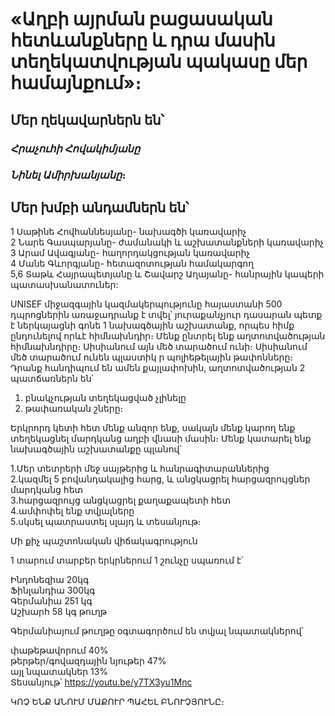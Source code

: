 # «Աղբի այրման բացասական հետևանքները և դրա մասին տեղեկատվության պակասը մեր համայնքում»։
## Մեր ղեկավարներն են՝         
### ***Հրաչուհի Հովակիմյանը***
### ***Նինել Ամիրխանյանը***։
## Մեր խմբի անդամներն են՝
1 Սաթինե Հովհաննեսյանը- նախագծի կառավարիչ<br/>
2 Նարե Գասպարյանը- ժամանակի և աշխատանքների կառավարիչ<br/>
3 Արամ Ավագյանը- հաղորդակցության կառավարիչ<br/>
4 Մանե Գևորգյանը- հետազոտության համակարգող<br/>
5,6 Տաթև Հայրապետյանը և Շավարշ Աղայանը- հանրային կապերի պատասխանատուներ:<br/>



UNISEF միջազգային կազմակերպությունը հայաստանի 500 դպրոցներին առաջադրանք է տվել՝ յուրաքանչյուր դասարան պետք է ներկայացնի գոնե 1 նախագծային աշխատանք, որպես հիմք ընդունելով որևէ հիմնախնդիր։ Մենք ընտրել ենք աղտոտվածության հիմնախնդիրը։ Սիսիանում այն մեծ տարածում ունի։
Սիսիանում մեծ տարածում ունեն պլաստիկ ր պոլիեթելային թափոնները։ Դրանք հանդիպում են ամեն քայլափոխին, աղտոտվածության 2 պատճառներն են՝


1. բնակչության տեղեկացված չլինելը<br/>
2. թափառական շները։<br/>


Երկրորդ կետի հետ մենք անզոր ենք, սակայն մենք կարող ենք տեղեկացնել մարդկանց աղբի վնասի մասին։ Մենք կատարել ենք նախագծային աշխատանքը պլանով՝

1․Մեր տետրերի մեջ սայթերից և հանրագիտարաններից<br/>
2․կազմել 5 բովանդակալից հարց, և անցկացրել հարցազրույցներ մարդկանց հետ<br/>
3․հարցազրույց անցկացրել քաղաքապետի հետ<br/>
4․ամփոփել ենք տվյալները<br/>
5․սկսել պատրաստել սլայդ և տեսանյութ։<br/>


Մի քիչ պաշտոնական վիճակագրություն

1 տարում տարբեր երկրներում 1 շունչը սպառում է՝

Ինդոնեզիա 20կգ<br/>
Ֆինլանդիա 300կգ<br/>
Գերմանիա 251 կգ<br/>
Աշխարհ 58 կգ թուղթ<br/>

Գերմանիայում թուղթը օգտագործում են տվյալ նպատակներով՝

փաթեթավորում 40%<br/>
թերթեր/գովազդային նյութեր 47%<br/>
այլ նպատակներ 13%<br/>
Տեսանյութ՝ https://youtu.be/y7TX3yu1Mnc

ԿՈՉ ԵՆՔ ԱՆՈՒՄ ՄԱՔՈՒՐ ՊԱՀԵԼ ԲՆՈՒՉՅՈՒՆԸ։








  

